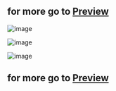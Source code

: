 ## for more go to [Preview](https://lemon-meadow-0cbe65210.5.azurestaticapps.net/)
![image](https://github.com/Varshil-B-Shah/bazaar-fe/assets/141412745/7dadb94a-1d2e-4167-a5a1-334c5f48dd9c)

![image](https://github.com/Varshil-B-Shah/bazaar-fe/assets/141412745/74cd3837-5675-48a0-83cf-625a4b0d5c19)

![image](https://github.com/Varshil-B-Shah/bazaar-fe/assets/141412745/c9ba6e54-c6b3-4c03-8eec-537fa264567d)

## for more go to [Preview](https://lemon-meadow-0cbe65210.5.azurestaticapps.net/)

